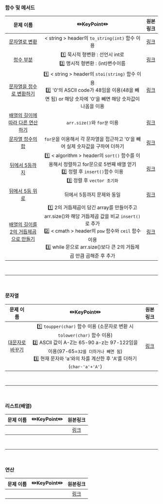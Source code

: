 ### 함수 및 메서드 

|문제 이름| ✏️KeyPoint✏️| 원본링크 |        
| :-----: | :-----: | :-----: |         
| <a href="https://github.com/juijeong8324/codingStudy/tree/programmers/Lv.0/%ED%95%A8%EC%88%98(%EB%A9%94%EC%84%9C%EB%93%9C)/%EB%AC%B8%EC%9E%90%EC%97%B4%EB%A1%9C%20%EB%B3%80%ED%99%98">문자열로 변환</a> | < string > header의 ```to_string(int)``` 함수 이용 |[링크](https://school.programmers.co.kr/learn/courses/30/lessons/181845)|
| <a href="">정수 부분</a> |1️⃣ 묵시적 형변환 : 선언시 int로 <br> 2️⃣ 명시적 형변환 : (int)변수이름 |[링크](https://school.programmers.co.kr/learn/courses/30/lessons/181850)|
| <a href="">문자열을 정수로 변환하기</a> |1️⃣ < string > header의 ```stoi(string)``` 함수 이용 <br> 2️⃣ '0'의 ASCII code가 48임을 이용(48을 빼면 됨) or 해당 숫자에 '0'을 빼면 해당 숫자값이 나옴을 이용|[링크](https://school.programmers.co.kr/learn/courses/30/lessons/181848)|
| <a href="">배열의 길이에 따라 다른 연산하기</a> |```arr.size()```와 ```for문``` 이용|[링크](https://school.programmers.co.kr/learn/courses/30/lessons/181854)|
| <a href="">문자열 정수의 합</a> |```for문```을 이용해서 각 문자열을 접근하고 '0'을 빼어 실제 숫자값을 구하여 더하기|[링크](https://school.programmers.co.kr/learn/courses/30/lessons/181849)|
| <a href="">뒤에서 5등까지</a> |1️⃣ < algorithm > header의 `sort()` 함수를 이용해서 정렬하고 for문으로 5번째 배열 얻기 <br> 2️⃣ 정렬 후 ```insert()```함수 이용 <br> 3️⃣ 정렬 후 ```vector 초기화```|[링크](https://school.programmers.co.kr/learn/courses/30/lessons/181853)|
| <a href="">뒤에서 5등 위로</a> |뒤에서 5등까지 문제와 동일|[링크](https://school.programmers.co.kr/learn/courses/30/lessons/181852)|
| <a href="">배열의 길이를 2의 거듭제곱으로 만들기</a> |1️⃣ 2의 거듭제곱이 담긴 array를 만들어주고 arr.size()와 해당 거듭제곱 값을 비교  ```insert()```로 추가 <br> 2️⃣ < cmath > header의 `pow` 함수와 `ceil` 함수 이용 <br> 3️⃣ while 문으로 arr.size()보다 큰 2의 거듭제곱 만큼 곱해준 후 추가|[링크](https://school.programmers.co.kr/learn/courses/30/lessons/181857)|

<br>

---

<br>

### 문자열 

|문제 이름| ✏️KeyPoint✏️ | 원본링크 |        
| :-----: | :-----: | :-----: |     
| <a href="">대문자로 바꾸기</a> | 1️⃣ ```toupper(char)``` 함수 이용 (소문자로 변환 시 ```tolower(char)``` 함수 이용) <br> 2️⃣ ASCII 값이 A-Z는 65-90 a-z는 97-122임을 이용(97-65=`32를 더하거나 빼면 됨`) <br> 3️⃣ 현재 문자와 'a'와의 차를 계산한 후 'A'를 더하기 (```char-'a'+'A'```)|[링크](https://school.programmers.co.kr/learn/courses/30/lessons/181877)|

<br>

---

<br>

### 리스트(배열)
|문제 이름| ✏️KeyPoint✏️ | 원본링크 |        
| :-----: | :-----: | :-----: |    
|||[링크]()|

<br>

---

<br>

### 연산
|문제 이름| ✏️KeyPoint✏️ | 원본링크 |        
| :-----: | :-----: | :-----: |    
|||[링크]()|
